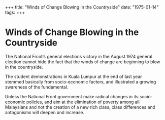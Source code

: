 +++ 
title: "Winds of Change Blowing in the Countryside"
date: "1975-01-14"
tags:
+++

# Winds of Change Blowing in the Countryside

The National Front’s general elections victory in the August 1974 general election cannot hide the fact that the winds of change are beginning to blow in the countryside.

The student demonstrations in Kuala Lumpur at the end of last year stemmed basically from socio-economic factors, and illustrated a growing swareness of the fundamental.

Unless the National Front government make radical changes in its socio-economic policies, and aim at the elimination of poverty among all Malaysians and not the creation of a new rich class, class differences and antagonisms will deepen and increase.
 

